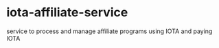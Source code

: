 # iota-affiliate-service
service to process and manage affiliate programs using IOTA and paying IOTA
